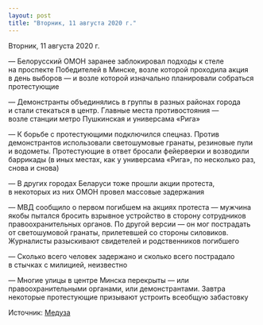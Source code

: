 ```yaml
---
layout: post
title: "Вторник, 11 августа 2020 г."
---
```


Вторник, 11 августа 2020 г.

— Белорусский ОМОН заранее заблокировал подходы к стеле на проспекте Победителей в Минске, возле которой проходила акция в день выборов — и возле которой изначально планировали собраться протестующие

— Демонстранты объединялись в группы в разных районах города и стали стекаться в центр. Главные места противостояния — возле станции метро Пушкинская и универсама «Рига»

— К борьбе с протестующими подключился спецназ. Против демонстрантов использовали светошумовые гранаты, резиновые пули и водометы. Протестующие в ответ бросали фейерверки и возводили баррикады (в иных местах, как у универсама «Рига», по несколько раз, снова и снова) 

— В других городах Беларуси тоже прошли акции протеста, в некоторых из них ОМОН провел массовые задержания

— МВД сообщило о первом погибшем на акциях протеста — мужчина якобы пытался бросить взрывное устройство в сторону сотрудников правоохранительных органов. По другой версии — он мог пострадать от светошумовой гранаты, прилетевшей со стороны силовиков. Журналисты разыскивают свидетелей и родственников погибшего

— Сколько всего человек задержано и сколько всего пострадало в стычках с милицией, неизвестно

— Многие улицы в центре Минска перекрыты — или правоохранительными органами, или демонстрантами. Завтра некоторые протестующие призывают устроить всеобщую забастовку

Источник: [Медуза](https://t.me/meduzalive/30323)
